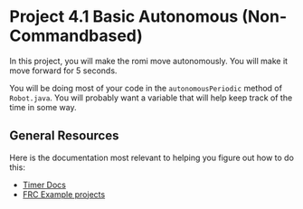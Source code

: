 # Project 4.1 Basic Autonomous (Non-Commandbased)

In this project, you will make the romi move autonomously. You will make it move forward for 5 seconds.

You will be doing most of your code in the `autonomousPeriodic` method of `Robot.java`. You will probably want a variable that will help keep track of the time in some way.

## General Resources
Here is the documentation most relevant to helping you figure out how to do this:
- [Timer Docs](https://first.wpi.edu/wpilib/allwpilib/docs/release/java/edu/wpi/first/wpilibj/Timer.html)
- [FRC Example projects](https://docs.wpilib.org/en/stable/docs/software/examples-tutorials/wpilib-examples.html)